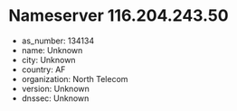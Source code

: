 # Nameserver 116.204.243.50

* as_number: 134134
* name: Unknown
* city: Unknown
* country: AF
* organization: North Telecom
* version: Unknown
* dnssec: Unknown
